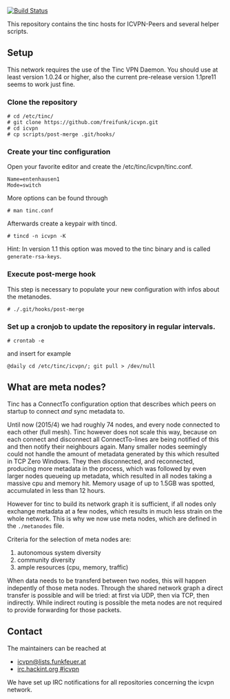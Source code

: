[![Build Status](https://travis-ci.org/freifunk/icvpn.svg?branch=master)](https://travis-ci.org/freifunk/icvpn)

This repository contains the tinc hosts for ICVPN-Peers and several helper scripts.

## Setup

This network requires the use of the Tinc VPN Daemon. You should use at least version 1.0.24 or higher, also the
current pre-release version 1.1pre11 seems to work just fine.

### Clone the repository
    # cd /etc/tinc/
    # git clone https://github.com/freifunk/icvpn.git
    # cd icvpn
    # cp scripts/post-merge .git/hooks/

### Create your tinc configuration

Open your favorite editor and create the /etc/tinc/icvpn/tinc.conf.

    Name=entenhausen1
    Mode=switch
More options can be found through

    # man tinc.conf
Afterwards create a keypair with tincd.

    # tincd -n icvpn -K
Hint: In version 1.1 this option was moved to the tinc binary and is called <code>generate-rsa-keys</code>.

### Execute post-merge hook
This step is necessary to populate your new configuration with infos about the metanodes.

    # ./.git/hooks/post-merge

### Set up a cronjob to update the repository in regular intervals.

    # crontab -e
and insert for example

    @daily cd /etc/tinc/icvpn/; git pull > /dev/null

## What are meta nodes?

Tinc has a ConnectTo configuration option that describes which peers on startup to connect *and* sync metadata to.

Until now (2015/4) we had roughly 74 nodes, and every node connected to each other (full mesh). Tinc however 
does not scale this way, because on each connect and disconnect all ConnectTo-lines are being notified of this
and then notify their neighbours again. Many smaller nodes seemingly could not handle the amount of metadata generated 
by this which resulted in TCP Zero Windows. They then disconnected, and reconnected, producing more metadata in
the process, which was followed by even larger nodes queueing up metadata, which resulted in all nodes taking
a massive cpu and memory hit. Memory usage of up to 1.5GB was spotted, accumulated in less than 12 hours.

However for tinc to build its network graph it is sufficient, if all nodes only exchange metadata at a few nodes,
which results in much less strain on the whole network. This is why we now use meta nodes, which are defined in
the `./metanodes` file.

Criteria for the selection of meta nodes are:

1. autonomous system diversity
2. community diversity
3. ample resources (cpu, memory, traffic)

When data needs to be transferd between two nodes, this will happen indepently of those meta nodes. Through the shared
network graph a direct transfer is possible and will be tried: at first via UDP, then via TCP, then indirectly. While
indirect routing is possible the meta nodes are not required to provide forwarding for those packets.

## Contact

The maintainers can be reached at
- [icvpn@lists.funkfeuer.at](mailto:icvpn@lists.funkfeuer.at)
- [irc.hackint.org #icvpn](irc://irc.hackint.org/icvpn)

We have set up IRC notifications for all repositories concerning the icvpn network.


